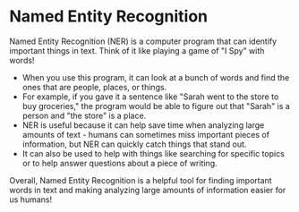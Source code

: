 # Named Entity Recognition

Named Entity Recognition (NER) is a computer program that can identify important things in text. Think of it like playing a game of "I Spy" with words! 

* When you use this program, it can look at a bunch of words and find the ones that are people, places, or things. 
* For example, if you gave it a sentence like "Sarah went to the store to buy groceries," the program would be able to figure out that "Sarah" is a person and "the store" is a place. 
* NER is useful because it can help save time when analyzing large amounts of text - humans can sometimes miss important pieces of information, but NER can quickly catch things that stand out. 
* It can also be used to help with things like searching for specific topics or to help answer questions about a piece of writing. 

Overall, Named Entity Recognition is a helpful tool for finding important words in text and making analyzing large amounts of information easier for us humans!
